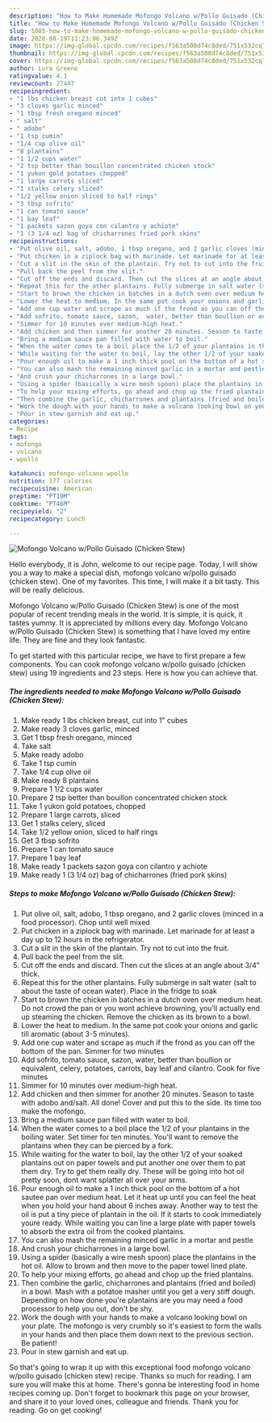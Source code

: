 ```yaml
---
description: "How to Make Homemade Mofongo Volcano w/Pollo Guisado (Chicken Stew)"
title: "How to Make Homemade Mofongo Volcano w/Pollo Guisado (Chicken Stew)"
slug: 1085-how-to-make-homemade-mofongo-volcano-w-pollo-guisado-chicken-stew
date: 2020-08-19T11:23:06.349Z
image: https://img-global.cpcdn.com/recipes/f563a508d74c8ded/751x532cq70/mofongo-volcano-wpollo-guisado-chicken-stew-recipe-main-photo.jpg
thumbnail: https://img-global.cpcdn.com/recipes/f563a508d74c8ded/751x532cq70/mofongo-volcano-wpollo-guisado-chicken-stew-recipe-main-photo.jpg
cover: https://img-global.cpcdn.com/recipes/f563a508d74c8ded/751x532cq70/mofongo-volcano-wpollo-guisado-chicken-stew-recipe-main-photo.jpg
author: Lura Greene
ratingvalue: 4.1
reviewcount: 27447
recipeingredient:
- "1 lbs chicken breast cut into 1 cubes"
- "3 cloves garlic minced"
- "1 tbsp fresh oregano minced"
- " salt"
- " adobo"
- "1 tsp cumin"
- "1/4 cup olive oil"
- "8 plantains"
- "1 1/2 cups water"
- "2 tsp better than bouillon concentrated chicken stock"
- "1 yukon gold potatoes chopped"
- "1 large carrots sliced"
- "1 stalks celery sliced"
- "1/2 yellow onion sliced to half rings"
- "3 tbsp sofrito"
- "1 can tomato sauce"
- "1 bay leaf"
- "1 packets sazon goya con cilantro y achiote"
- "1 (3 1/4 oz) bag of chicharrones fried pork skins"
recipeinstructions:
- "Put olive oil, salt, adobo, 1 tbsp oregano, and 2 garlic cloves (minced in a food processor). Chop until well mixed"
- "Put chicken in a ziplock bag with marinade. Let marinade for at least a day up to 12 hours in the refrigerator."
- "Cut a slit in the skin of the plantain. Try not to cut into the fruit."
- "Pull back the peel from the slit."
- "Cut off the ends and discard. Then cut the slices at an angle about 3/4&#34; thick."
- "Repeat this for the other plantains. Fully submerge in salt water (salt to about the taste of ocean water). Place in the fridge to soak"
- "Start to brown the chicken in batches in a dutch oven over medium heat. Do not crowd the pan or you wont achieve browning, you&#39;ll actually end up steaming the chicken. Remove the chicken as its brown to a bowl."
- "Lower the heat to medium. In the same pot cook your onions and garlic till aromatic (about 3-5 minutes)."
- "Add one cup water and scrape as much if the frond as you can off the bottom of the pan. Simmer for two minutes"
- "Add sofrito, tomato sauce, sazon,  water, better than boullion or equivalent, celery, potatoes, carrots, bay leaf and cilantro. Cook for five minutes"
- "Simmer for 10 minutes over medium-high heat."
- "Add chicken and then simmer for another 20 minutes. Season to taste with adobo and/salt. All done! Cover and put this to the side. Its time too make the mofongo."
- "Bring a medium sauce pan filled with water to boil."
- "When the water comes to a boil place the 1/2 of your plantains in the boiling water. Set timer for ten minutes. You&#39;ll want to remove the plantains when they can be pierced by a fork."
- "While waiting for the water to boil, lay the other 1/2 of your soaked plantains out on paper towels and put another one over them to pat them dry. Try to get them really dry. These will be going into hot oil pretty soon, dont want splatter all over your arms."
- "Pour enough oil to make a 1 inch thick pool on the bottom of a hot sautee pan over medium heat. Let it heat up until you can feel the heat when you hold your hand about 6 inches away. Another way to test the oil is put a tiny piece of plantain in the oil. If it starts to cook immediately youre ready. While waiting you can line a large plate with paper towels to absorb the extra oil from the cooked plantains."
- "You can also mash the remaining minced garlic in a mortar and pestle"
- "And crush your chicharrones in a large bowl."
- "Using a spider (basically a wire mesh spoon) place the plantains in the hot oil. Allow to brown and then move to the paper towel lined plate."
- "To help your mixing efforts, go ahead and chop up the fried plantains."
- "Then combine the garlic, chicharrones and plantains (fried and boiled) in a bowl. Mash with a potatoe masher until you get a very stiff dough. Depending on how done you&#39;re plantains are you may need a food processor to help you out, don&#39;t be shy."
- "Work the dough with your hands to make a volcano looking bowl on your plate. The mofongo is very crumbly so it&#39;s easiest to form the walls in your hands and then place them down next to the previous section. Be patient!"
- "Pour in stew garnish and eat up."
categories:
- Recipe
tags:
- mofongo
- volcano
- wpollo

katakunci: mofongo volcano wpollo 
nutrition: 177 calories
recipecuisine: American
preptime: "PT19M"
cooktime: "PT46M"
recipeyield: "2"
recipecategory: Lunch

---
```



![Mofongo Volcano w/Pollo Guisado (Chicken Stew)](https://img-global.cpcdn.com/recipes/f563a508d74c8ded/751x532cq70/mofongo-volcano-wpollo-guisado-chicken-stew-recipe-main-photo.jpg)

Hello everybody, it is John, welcome to our recipe page. Today, I will show you a way to make a special dish, mofongo volcano w/pollo guisado (chicken stew). One of my favorites. This time, I will make it a bit tasty. This will be really delicious.

Mofongo Volcano w/Pollo Guisado (Chicken Stew) is one of the most popular of recent trending meals in the world. It is simple, it is quick, it tastes yummy. It is appreciated by millions every day. Mofongo Volcano w/Pollo Guisado (Chicken Stew) is something that I have loved my entire life. They are fine and they look fantastic.




To get started with this particular recipe, we have to first prepare a few components. You can cook mofongo volcano w/pollo guisado (chicken stew) using 19 ingredients and 23 steps. Here is how you can achieve that.

<!--inarticleads1-->

##### The ingredients needed to make Mofongo Volcano w/Pollo Guisado (Chicken Stew):

1. Make ready 1 lbs chicken breast, cut into 1&#34; cubes
1. Make ready 3 cloves garlic, minced
1. Get 1 tbsp fresh oregano, minced
1. Take  salt
1. Make ready  adobo
1. Take 1 tsp cumin
1. Take 1/4 cup olive oil
1. Make ready 8 plantains
1. Prepare 1 1/2 cups water
1. Prepare 2 tsp better than bouillon concentrated chicken stock
1. Take 1 yukon gold potatoes, chopped
1. Prepare 1 large carrots, sliced
1. Get 1 stalks celery, sliced
1. Take 1/2 yellow onion, sliced to half rings
1. Get 3 tbsp sofrito
1. Prepare 1 can tomato sauce
1. Prepare 1 bay leaf
1. Make ready 1 packets sazon goya con cilantro y achiote
1. Make ready 1 (3 1/4 oz) bag of chicharrones (fried pork skins)




<!--inarticleads2-->

##### Steps to make Mofongo Volcano w/Pollo Guisado (Chicken Stew):

1. Put olive oil, salt, adobo, 1 tbsp oregano, and 2 garlic cloves (minced in a food processor). Chop until well mixed
1. Put chicken in a ziplock bag with marinade. Let marinade for at least a day up to 12 hours in the refrigerator.
1. Cut a slit in the skin of the plantain. Try not to cut into the fruit.
1. Pull back the peel from the slit.
1. Cut off the ends and discard. Then cut the slices at an angle about 3/4&#34; thick.
1. Repeat this for the other plantains. Fully submerge in salt water (salt to about the taste of ocean water). Place in the fridge to soak
1. Start to brown the chicken in batches in a dutch oven over medium heat. Do not crowd the pan or you wont achieve browning, you&#39;ll actually end up steaming the chicken. Remove the chicken as its brown to a bowl.
1. Lower the heat to medium. In the same pot cook your onions and garlic till aromatic (about 3-5 minutes).
1. Add one cup water and scrape as much if the frond as you can off the bottom of the pan. Simmer for two minutes
1. Add sofrito, tomato sauce, sazon,  water, better than boullion or equivalent, celery, potatoes, carrots, bay leaf and cilantro. Cook for five minutes
1. Simmer for 10 minutes over medium-high heat.
1. Add chicken and then simmer for another 20 minutes. Season to taste with adobo and/salt. All done! Cover and put this to the side. Its time too make the mofongo.
1. Bring a medium sauce pan filled with water to boil.
1. When the water comes to a boil place the 1/2 of your plantains in the boiling water. Set timer for ten minutes. You&#39;ll want to remove the plantains when they can be pierced by a fork.
1. While waiting for the water to boil, lay the other 1/2 of your soaked plantains out on paper towels and put another one over them to pat them dry. Try to get them really dry. These will be going into hot oil pretty soon, dont want splatter all over your arms.
1. Pour enough oil to make a 1 inch thick pool on the bottom of a hot sautee pan over medium heat. Let it heat up until you can feel the heat when you hold your hand about 6 inches away. Another way to test the oil is put a tiny piece of plantain in the oil. If it starts to cook immediately youre ready. While waiting you can line a large plate with paper towels to absorb the extra oil from the cooked plantains.
1. You can also mash the remaining minced garlic in a mortar and pestle
1. And crush your chicharrones in a large bowl.
1. Using a spider (basically a wire mesh spoon) place the plantains in the hot oil. Allow to brown and then move to the paper towel lined plate.
1. To help your mixing efforts, go ahead and chop up the fried plantains.
1. Then combine the garlic, chicharrones and plantains (fried and boiled) in a bowl. Mash with a potatoe masher until you get a very stiff dough. Depending on how done you&#39;re plantains are you may need a food processor to help you out, don&#39;t be shy.
1. Work the dough with your hands to make a volcano looking bowl on your plate. The mofongo is very crumbly so it&#39;s easiest to form the walls in your hands and then place them down next to the previous section. Be patient!
1. Pour in stew garnish and eat up.




So that's going to wrap it up with this exceptional food mofongo volcano w/pollo guisado (chicken stew) recipe. Thanks so much for reading. I am sure you will make this at home. There's gonna be interesting food in home recipes coming up. Don't forget to bookmark this page on your browser, and share it to your loved ones, colleague and friends. Thank you for reading. Go on get cooking!
